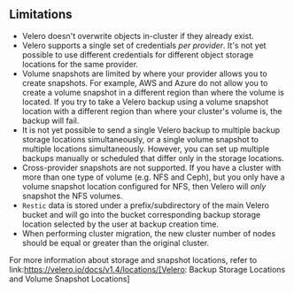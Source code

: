 ## Limitations

- Velero doesn't overwrite objects in-cluster if they already exist.
- Velero supports a single set of credentials _per provider_. It's not yet possible to use different credentials for different object storage locations for the same provider.
- Volume snapshots are limited by where your provider allows you to create snapshots. For example, AWS and Azure do not allow you to create a volume snapshot in a different region than where the volume is located. If you try to take a Velero backup using a volume snapshot location with a different region than where your cluster's volume is, the backup will fail.
- It is not yet possible to send a single Velero backup to multiple backup storage locations simultaneously, or a single volume snapshot to multiple locations simultaneously. However, you can set up multiple backups manually or scheduled that differ only in the storage locations.
- Cross-provider snapshots are not supported. If you have a cluster with more than one type of volume (e.g. NFS and Ceph), but you only have a volume snapshot location configured for NFS, then Velero will _only_ snapshot the NFS volumes.
- `Restic` data is stored under a prefix/subdirectory of the main Velero bucket and will go into the bucket corresponding backup storage location selected by the user at backup creation time.
- When performing cluster migration, the new cluster number of nodes should be equal or greater than the original cluster.

For more information about storage and snapshot locations, refer to link:https://velero.io/docs/v1.4/locations/[Velero: Backup Storage Locations and Volume Snapshot Locations]
